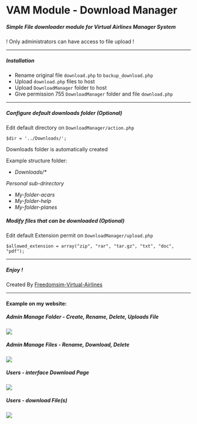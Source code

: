 # VAM Module - Download Manager
##### Simple File downloader module for Virtual Airlines Manager System

! Only administrators can have access to file upload !

-----------------

##### Installation

* Rename original file `download.php` to `backup_download.php`
* Upload `download.php` files to host
* Upload `DownloadManager` folder to host
* Give permission 755 `DownloadManager` folder and file `download.php`

-----------------

##### Configure default downloads folder (Optional)
Edit default directory on `DownloadManager/action.php`

`$dir = '../Downloads/';`

Downloads folder is automatically created 

Example structure folder:
* _Downloads/*_

_Personal sub-drirectory_
* _My-folder-acars_
* _My-folder-help_
* _My-folder-planes_

##### Modify files that can be downloaded (Optional)
Edit default Extension permit on `DownloadManager/upload.php`

`$allowed_extension = array("zip", "rar", "tar.gz", "txt", "doc", "pdf");`

-----------------

##### Enjoy !
Created By [Freedomsim-Virtual-Airlines](https://freedomsim.tk)

-----------------

#### Example on my website:

##### Admin Manage Folder - Create, Rename, Delete, Uploads File
![](https://i.ibb.co/xHFVVvM/page-download-Admin.png)

##### Admin Manage Files - Rename, Download, Delete
![](https://i.ibb.co/h9gLcXL/page-download-Admin-View.png)

##### Users - interface Download Page
![](https://i.ibb.co/N1W0sk2/page-download-Public.png)

##### Users - download File(s)
![](https://i.ibb.co/Mn4Hbqf/page-download-Public-List-Files.png)



